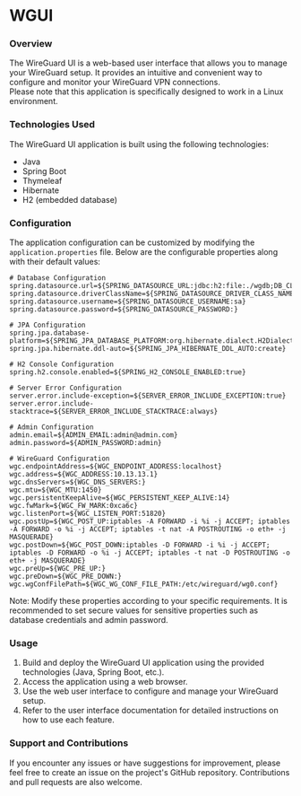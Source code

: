 # WGUI

### Overview
The WireGuard UI is a web-based user interface that allows you to manage your WireGuard setup. It provides an intuitive and convenient way to configure and monitor your WireGuard VPN connections.
<br>
Please note that this application is specifically designed to work in a Linux environment.


### Technologies Used
The WireGuard UI application is built using the following technologies:

* Java
* Spring Boot
* Thymeleaf
* Hibernate
* H2 (embedded database)

### Configuration
The application configuration can be customized by modifying the `application.properties` file. Below are the configurable properties along with their default values:

```
# Database Configuration
spring.datasource.url=${SPRING_DATASOURCE_URL:jdbc:h2:file:./wgdb;DB_CLOSE_ON_EXIT=FALSE;AUTO_RECONNECT=TRUE}
spring.datasource.driverClassName=${SPRING_DATASOURCE_DRIVER_CLASS_NAME:org.h2.Driver}
spring.datasource.username=${SPRING_DATASOURCE_USERNAME:sa}
spring.datasource.password=${SPRING_DATASOURCE_PASSWORD:}

# JPA Configuration
spring.jpa.database-platform=${SPRING_JPA_DATABASE_PLATFORM:org.hibernate.dialect.H2Dialect}
spring.jpa.hibernate.ddl-auto=${SPRING_JPA_HIBERNATE_DDL_AUTO:create}

# H2 Console Configuration
spring.h2.console.enabled=${SPRING_H2_CONSOLE_ENABLED:true}

# Server Error Configuration
server.error.include-exception=${SERVER_ERROR_INCLUDE_EXCEPTION:true}
server.error.include-stacktrace=${SERVER_ERROR_INCLUDE_STACKTRACE:always}

# Admin Configuration
admin.email=${ADMIN_EMAIL:admin@admin.com}
admin.password=${ADMIN_PASSWORD:admin}

# WireGuard Configuration
wgc.endpointAddress=${WGC_ENDPOINT_ADDRESS:localhost}
wgc.address=${WGC_ADDRESS:10.13.13.1}
wgc.dnsServers=${WGC_DNS_SERVERS:}
wgc.mtu=${WGC_MTU:1450}
wgc.persistentKeepAlive=${WGC_PERSISTENT_KEEP_ALIVE:14}
wgc.fwMark=${WGC_FW_MARK:0xca6c}
wgc.listenPort=${WGC_LISTEN_PORT:51820}
wgc.postUp=${WGC_POST_UP:iptables -A FORWARD -i %i -j ACCEPT; iptables -A FORWARD -o %i -j ACCEPT; iptables -t nat -A POSTROUTING -o eth+ -j MASQUERADE}
wgc.postDown=${WGC_POST_DOWN:iptables -D FORWARD -i %i -j ACCEPT; iptables -D FORWARD -o %i -j ACCEPT; iptables -t nat -D POSTROUTING -o eth+ -j MASQUERADE}
wgc.preUp=${WGC_PRE_UP:}
wgc.preDown=${WGC_PRE_DOWN:}
wgc.wgConfFilePath=${WGC_WG_CONF_FILE_PATH:/etc/wireguard/wg0.conf}

```
Note: Modify these properties according to your specific requirements. It is recommended to set secure values for sensitive properties such as database credentials and admin password.

### Usage
1. Build and deploy the WireGuard UI application using the provided technologies (Java, Spring Boot, etc.).
2. Access the application using a web browser.
3. Use the web user interface to configure and manage your WireGuard setup.
4. Refer to the user interface documentation for detailed instructions on how to use each feature.

### Support and Contributions
If you encounter any issues or have suggestions for improvement, please feel free to create an issue on the project's GitHub repository. Contributions and pull requests are also welcome.